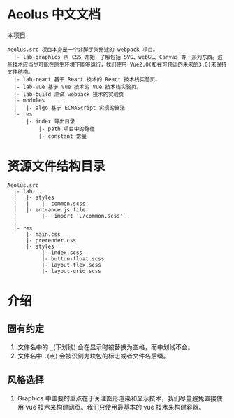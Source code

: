 # Aeolus 中文文档
本项目
```
Aeolus.src 项目本身是一个非脚手架搭建的 webpack 项目。
  |- lab-graphics 从 CSS 开始，了解包括 SVG、webGL、Canvas 等一系列东西。这些技术应当尽可能在原生环境下能够运行，我们使用 Vue2.0(和在可预计的未来的3.0)来保持文件结构。
  |- lab-react 基于 React 技术的 React 技术栈实验页。
  |- lab-vue 基于 Vue 技术的 Vue 技术栈实验页。
  |- lab-build 测试 webpack 技术的实验页
  |- modules
  |   |- algo 基于 ECMAScript 实现的算法
  |- res
      |- index 导出目录
          |- path 项目中的路径
          |- constant 常量
```

# 资源文件结构目录
```
Aeolus.src
  |- lab-...
  |   |- styles
  |   |    |- common.scss
  |   |- entrance js file
  |        |- `import './common.scss'`
  |
  |- res
      |- main.css
      |- prerender.css
      |- styles
           |- index.scss
           |- button-float.scss
           |- layout-flex.scss
           |- layout-grid.scss
```

# 介绍
## 固有约定
1. 文件名中的 `_`(下划线) 会在显示时被替换为空格，而中划线不会。
2. 文件名中 `.`(点) 会被识别为块包的标志或者文件名后缀。
## 风格选择
1. Graphics 中主要的重点在于关注图形渲染和显示技术，我们尽量避免直接使用 vue 技术来构建网页。我们只使用最基本的 vue 技术来构建容器。